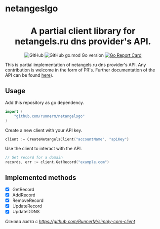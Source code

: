 # netangeslgo
<div align="center">

# A partial client library for netangels.ru dns provider's API.

![GitHub](https://img.shields.io/github/license/runnerm/simply-com-client) ![GitHub go.mod Go version](https://img.shields.io/github/go-mod/go-version/runnerm/simply-com-client) 
	[![Go Report Card](https://goreportcard.com/badge/github.com/runnerm/simply-com-client)](https://goreportcard.com/report/github.com/runnerm/simply-com-client)
</div>

This is partial implementation of netangels.ru dns provider's API. Any contribution is welcome in the 
form of PR's. Further documentation of the API can be found [here](https://api.netangels.ru/modules/gateway_api.api.dns.records/)).

## Usage 
Add this repository as go dependency.

``` go
import (
	"github.com/runnerm/netangelsgo"
)
```
Create a new client with your API key.
``` go
client := CreateNetangelsClient("accountName", "apiKey")
```
Use the client to interact with the API.
``` go
// Get record for a domain
records, err := client.GetRecord("example.com")
```

## Implemented methods
- [x] GetRecord
- [x] AddRecord
- [x] RemoveRecord
- [x] UpdateRecord
- [x] UpdateDDNS

*Основа взята с https://github.com/RunnerM/simply-com-client*
